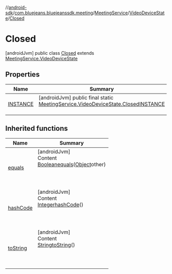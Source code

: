 //[android-sdk](../../../../../index.md)/[com.bluejeans.bluejeanssdk.meeting](../../../index.md)/[MeetingService](../../index.md)/[VideoDeviceState](../index.md)/[Closed](index.md)



# Closed  
 [androidJvm] public class [Closed](index.md) extends [MeetingService.VideoDeviceState](../index.md)   


## Properties  
  
|  Name |  Summary | 
|---|---|
| <a name="com.bluejeans.bluejeanssdk.meeting/MeetingService.VideoDeviceState.Closed/INSTANCE/#/PointingToDeclaration/"></a>[INSTANCE](index.md#246683822%2FProperties%2F-435046686)| <a name="com.bluejeans.bluejeanssdk.meeting/MeetingService.VideoDeviceState.Closed/INSTANCE/#/PointingToDeclaration/"></a> [androidJvm] public final static [MeetingService.VideoDeviceState.Closed](index.md)[INSTANCE](index.md#246683822%2FProperties%2F-435046686)  <br>   <br>|


## Inherited functions  
  
|  Name |  Summary | 
|---|---|
| <a name="kotlin/MeetingService.VideoDeviceState.Closed/equals/#kotlin.Any?/PointingToDeclaration/"></a>[equals](index.md#1949338527%2FFunctions%2F-435046686)| <a name="kotlin/MeetingService.VideoDeviceState.Closed/equals/#kotlin.Any?/PointingToDeclaration/"></a>[androidJvm]  <br>Content  <br>[Boolean](https://developer.android.com/reference/kotlin/java/lang/Boolean.html)[equals](index.md#1949338527%2FFunctions%2F-435046686)([Object](https://developer.android.com/reference/kotlin/java/lang/Object.html)other)  <br>  <br><br><br>|
| <a name="kotlin/MeetingService.VideoDeviceState.Closed/hashCode/#/PointingToDeclaration/"></a>[hashCode](index.md#1435319911%2FFunctions%2F-435046686)| <a name="kotlin/MeetingService.VideoDeviceState.Closed/hashCode/#/PointingToDeclaration/"></a>[androidJvm]  <br>Content  <br>[Integer](https://developer.android.com/reference/kotlin/java/lang/Integer.html)[hashCode](index.md#1435319911%2FFunctions%2F-435046686)()  <br>  <br><br><br>|
| <a name="kotlin/MeetingService.VideoDeviceState.Closed/toString/#/PointingToDeclaration/"></a>[toString](index.md#1257153846%2FFunctions%2F-435046686)| <a name="kotlin/MeetingService.VideoDeviceState.Closed/toString/#/PointingToDeclaration/"></a>[androidJvm]  <br>Content  <br>[String](https://developer.android.com/reference/kotlin/java/lang/String.html)[toString](index.md#1257153846%2FFunctions%2F-435046686)()  <br>  <br><br><br>|

